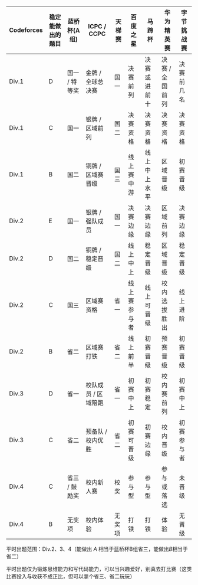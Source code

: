 | Codeforces | 稳定能做出的题目 | 蓝桥杯(A组) | ICPC / CCPC   | 天梯赛 | 百度之星       | 马蹄杯       | 华为精英赛 | 字节挑战赛 |
|----------------|------------------|----------------|----------------------|--------------|----------------|----------------|------------------|----------------|
| Div.1          | D              | 国一 / 特等奖   | 金牌 / 全球总决赛     | 国一    | 决赛前列       | 决赛或进前十   | 决赛 / 全国前列   | 决赛前几名      |
| Div.1          | C              | 国一           | 银牌 / 区域前列       | 国二    | 决赛资格       | 决赛资格       | 决赛资格         | 决赛资格        |
| Div.1          | B              | 国二           | 铜牌 / 区域赛晋级     | 国三    | 线上赛中游     | 线上中上水平   | 区域晋级         | 初赛晋级        |
| Div.2          | E              | 国一           | 银牌 / 强队成员       | 国一    | 决赛边缘       | 决赛边缘       | 区域前列         | 决赛边缘        |
| Div.2          | D              | 国二           | 铜牌 / 稳定晋级       | 国二    | 线上中上       | 稳定晋级       | 区域晋级         | 稳定晋级        |
| Div.2          | C              | 国三           | 区域赛资格            | 省一      | 线上赛参与者   | 线上可晋级     | 校内选拔胜出     | 线上进阶        |
| Div.2          | B              | 省二           | 区域赛打铁            | 省二      | 线上前半       | 初赛晋级       | 预赛晋级         | 初赛晋级        |
| Div.3          | D              | 省一           | 校队成员 / 区域陪跑   | 省一      | 初赛中上       | 初赛稳定       | 校内赛前列       | 初赛中上        |
| Div.3          | C              | 省二           | 预备队 / 校内优胜     | 省二      | 初赛可晋级     | 初赛边缘       | 校内晋级         | 初赛参与者      |
| Div.4          | C              | 省三 / 鼓励奖   | 校内新人赛            | 校奖        | 参与型         | 参与型         | 参与或落选       | 未晋级          |
| Div.4          | B                | 无奖项         | 校内体验              | 无奖项        | 打铁           | 打铁           | 体验             | 无晋级          |



平时出题范围：Div.2、3、4（能做出 $A$ 相当于蓝桥杯B组省三，能做出$B$相当于省二）

平时出题仅为锻炼思维能力和写代码能力，可以当兴趣爱好，别真去打比赛（这类比赛投入与收获不成正比，但可以拿个省三、省二玩玩）
